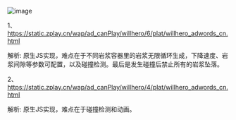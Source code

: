 ![image](https://github.com/WckY/Responsive-h5-game-dictionary/blob/master/Will%20hero/logo-en-blue.png)

1、https://static.zplay.cn/wap/ad_canPlay/willhero/6/plat/willhero_adwords_cn.html

解析: 原生JS实现，难点在于不同岩浆容器里的岩浆无限循环生成，下降速度、岩浆间隙等参数可配置，以及碰撞检测。最后是发生碰撞后禁止所有的岩浆坠落。

2、https://static.zplay.cn/wap/ad_canPlay/willhero/4/plat/willhero_adwords_cn.html

解析: 原生JS实现，难点在于碰撞检测和动画。
